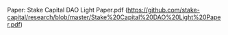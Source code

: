 Paper: Stake Capital DAO Light Paper.pdf (https://github.com/stake-capital/research/blob/master/Stake%20Capital%20DAO%20Light%20Paper.pdf)
